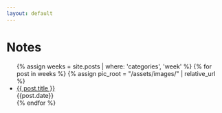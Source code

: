 ```yaml
---
layout: default
---
```


# Notes

<ul>
    {% assign weeks = site.posts | where: 'categories', 'week' %}
    {% for post in weeks %}
        {% assign pic_root = "/assets/images/" | relative_url %}
        <li class="showcase-list" style="background-image: url({{ pic_root | append: post.image }})">
                <a href="..{{ post.url }}">{{ post.title }}</a>
                <br>
                {{post.date}}
        </li>
    {% endfor %}
</ul>
